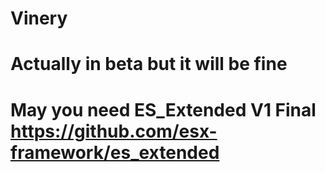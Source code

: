 # Vinery

# Actually in beta but it will be fine 
# May you need ES_Extended V1 Final https://github.com/esx-framework/es_extended
